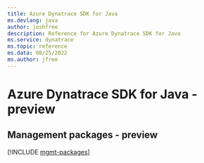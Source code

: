 ```yaml
---
title: Azure Dynatrace SDK for Java
ms.devlang: java
author: joshfree
description: Reference for Azure Dynatrace SDK for Java
ms.service: dynatrace
ms.topic: reference
ms.data: 08/25/2022
ms.author: jfree
---
```

# Azure Dynatrace SDK for Java - preview

## Management packages - preview
[!INCLUDE [mgmt-packages](dynatrace-mgmt-index.md)]